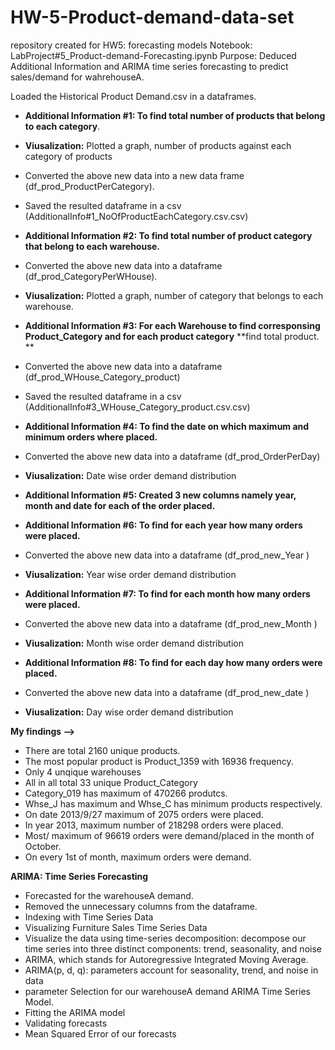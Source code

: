 # HW-5-Product-demand-data-set
repository created for HW5: forecasting models
Notebook: LabProject#5_Product-demand-Forecasting.ipynb Purpose: Deduced Additional Information and ARIMA time series forecasting to
predict sales/demand for wahrehouseA.

Loaded the Historical Product Demand.csv in a dataframes.

* **Additional Information #1: To find total number of products that belong to each category**.
* **Viusalization:** Plotted a graph, number of products against each category of products
* Converted the above new data into a new data frame (df_prod_ProductPerCategory).
* Saved the resulted dataframe in a csv (AdditionalInfo#1_NoOfProductEachCategory.csv.csv)

* **Additional Information #2: To find total number of product category that belong to each warehouse.**
* Converted the above new data into a dataframe (df_prod_CategoryPerWHouse).
* **Viusalization:** Plotted a graph, number of category that belongs to each warehouse.

* **Additional Information #3: For each Warehouse to find corresponsing Product_Category and for each product category**
  **find total product. **
* Converted the above new data into a dataframe (df_prod_WHouse_Category_product)
* Saved the resulted dataframe in a csv (AdditionalInfo#3_WHouse_Category_product.csv.csv)

* **Additional Information #4: To find the date on which maximum and minimum orders where placed.**
* Converted the above new data into a dataframe (df_prod_OrderPerDay)
* **Viusalization:** Date wise order demand distribution

* **Additional Information #5: Created 3 new columns namely year, month and date for each of the order placed.**

* **Additional Information #6: To find for each year how many orders were placed.**
* Converted the above new data into a dataframe (df_prod_new_Year )
* **Viusalization:** Year wise order demand distribution

* **Additional Information #7: To find for each month how many orders were placed.**
* Converted the above new data into a dataframe (df_prod_new_Month )
* **Viusalization:** Month wise order demand distribution

* **Additional Information #8: To find for each day how many orders were placed.**
* Converted the above new data into a dataframe (df_prod_new_date )
* **Viusalization:** Day wise order demand distribution

**My findings -->**

* There are total 2160 unique products.
* The most popular product is Product_1359 with 16936 frequency.
* Only 4 unqique warehouses
* All in all total 33 unique Product_Category
* Category_019 has maximum of 470266 produtcs.
* Whse_J has maximum and Whse_C has minimum products respectively.
* On date 2013/9/27 maximum of 2075 orders were placed.
* In year 2013, maximum number of 218298 orders were placed.
* Most/ maximum of 96619 orders were demand/placed in the month of October.
* On every 1st of month, maximum orders were demand.

**ARIMA: Time Series Forecasting**

* Forecasted for the warehouseA demand.
* Removed the unnecessary columns from the dataframe.
* Indexing with Time Series Data
* Visualizing Furniture Sales Time Series Data
* Visualize the data using time-series decomposition: decompose our time series into three distinct components: trend, seasonality, and noise
* ARIMA, which stands for Autoregressive Integrated Moving Average.
* ARIMA(p, d, q): parameters account for seasonality, trend, and noise in data
* parameter Selection for our warehouseA demand ARIMA Time Series Model.
* Fitting the ARIMA model
* Validating forecasts
* Mean Squared Error of our forecasts 


